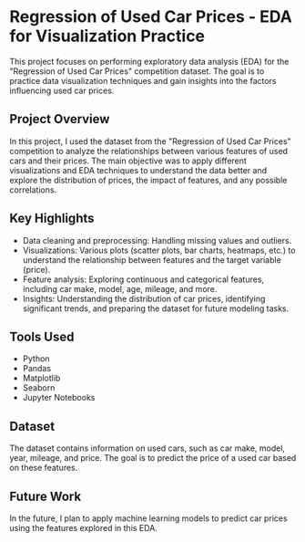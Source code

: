 # Regression of Used Car Prices - EDA for Visualization Practice

This project focuses on performing exploratory data analysis (EDA) for the "Regression of Used Car Prices" competition dataset. The goal is to practice data visualization techniques and gain insights into the factors influencing used car prices.

## Project Overview
In this project, I used the dataset from the "Regression of Used Car Prices" competition to analyze the relationships between various features of used cars and their prices. The main objective was to apply different visualizations and EDA techniques to understand the data better and explore the distribution of prices, the impact of features, and any possible correlations.

## Key Highlights
- Data cleaning and preprocessing: Handling missing values and outliers.
- Visualizations: Various plots (scatter plots, bar charts, heatmaps, etc.) to understand the relationship between features and the target variable (price).
- Feature analysis: Exploring continuous and categorical features, including car make, model, age, mileage, and more.
- Insights: Understanding the distribution of car prices, identifying significant trends, and preparing the dataset for future modeling tasks.

## Tools Used
- Python
- Pandas
- Matplotlib
- Seaborn
- Jupyter Notebooks

## Dataset
The dataset contains information on used cars, such as car make, model, year, mileage, and price. The goal is to predict the price of a used car based on these features.

## Future Work
In the future, I plan to apply machine learning models to predict car prices using the features explored in this EDA.
